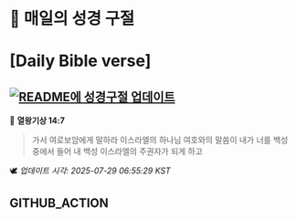 # 🙏 매일의 성경 구절
# [Daily Bible verse]
## [![README에 성경구절 업데이트](https://github.com/DONGSUKA/first_test/actions/workflows/update-readme-bible.yml/badge.svg)](https://github.com/DONGSUKA/first_test/actions/workflows/update-readme-bible.yml)
<!-- START_BIBLE_VERSE -->
📖 **열왕기상 14:7**
> 가서 여로보암에게 말하라 이스라엘의 하나님 여호와의 말씀이 내가 너를 백성 중에서 들어 내 백성 이스라엘의 주권자가 되게 하고

🕊️ _업데이트 시각: 2025-07-29 06:55:29 KST_
  <!-- END_BIBLE_VERSE -->
## GITHUB_ACTION
